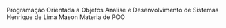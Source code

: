 Programação Orientada a Objetos
Analise e Desenvolvimento de Sistemas
Henrique de Lima Mason
Materia de POO
